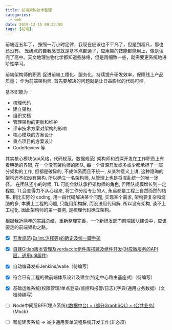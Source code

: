 ```yaml
---
title: 前端架构技术整理 
categories:
  - web
date: 2019-12-15 09:22:00
tags: [前端]
---
```

前端近五年了， 按照一万小时定律，我现在应该也不平凡了，但是到超凡，那也还没有。 笼统点的自我感觉就是基本点都通了，应用类的技能都能用上，像是读完了高中。天文地理生物化学都知道些脉络，但是再细致一些，就需要更系统地进阶性学习。

前端架构师的职责 促进前端工程化、服务化，持续提升研发效率，保障线上产品质量； 作为前端架构师, 首先要解决的问题就是让日益膨胀的代码可控,

 基本职能为：

-   梳理代码
-   建立架构
-   组织文档
-   管理架构的更新和维护
-   评审技术方案对架构的影响
-   核心模块的方案设计
-   重点项目的方案设计
-   CodeReview 等.

 其实核心模块(api风格，代码规范，数据规范) 架构师和资深开发在工作职责上有着明确的界限, 在一个没有架构师的团队, 每一个资深开发或多或少都承担了一部分架构的工作, 但都是破碎的, 不成体系而且不统一, 从某种意义上讲, 这种隐晦的架构还不如没有架构. 所以确立一名架构师, 从管理上也是将混乱统一的唯一途径。
 在团队还小的时候, TL 可能会默认承担架构师的角色, 但团队规模增长到一定程度, TL会变得力不从心起来, 将工作分给专业的人, 永远都是工程上自然而然的结果. 相比实际的 coding, 用一段代码解决某个问题, 实现某个需求, 架构要复杂和烧脑的多, 本质上工程的问题, 只能用架构解, 而没法用代码解, 所以没有架构, 谈不上工程化. 因此架构师的第一要务, 是梳理代码确立架构。

根据我近两年的实践总结，重新整理完善，一个新研发部门前端团队建设中，应该要走的前端架构之路。

- [x] [开发规范(Eslint.注释等)的确定及统一脚手架](https://blog.jamesxu.wang/2020/03/12/%E5%89%8D%E7%AB%AF%E5%BC%80%E5%8F%91%E8%A7%84%E8%8C%83)
- [x] [自建Gitlab版本管理及verdaccio组件库搭建及组件开发(对应微服务的API层、通用util组件)](https://blog.jamesxu.wang/2020/01/15/verdaccio+gitlab/)
- [x] 自动编译发布Jenkins/walle（待编写）
- [x] 符合已有工程的微前端体系设计及建立(特定中心路由基座式)（待编写）
- [x] 基础运维系统(权限管理/单点登录/监控和报警/日志)(字典/通用业务数据)（文档待编写）
- [ ] Node中间层BFF(埋点系统)[(数据中台) = (部分GraphSQL) = (公共业务)](鉴权SSO)(Mock)
- [ ] 智能建表系统 => 减少通用表单流程系统开发工作(非必须)

